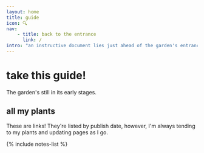 ```yaml
---
layout: home
title: guide
icon: 🔍
nav:
    - title: back to the entrance
      link: /
intro: "an instructive document lies just ahead of the garden's entrance. it exclaims:"
---
```


# take this guide!

The garden's still in its early stages.

## all my plants

These are links! They're listed by publish date, however, I'm always tending to my plants and updating pages as I go.

{% include notes-list %}
